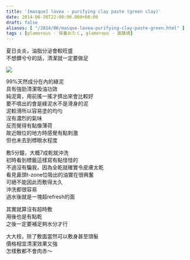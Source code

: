 ```yaml
---
title: '[masque] lovea - purifying clay paste (green clay)'
date: 2014-06-30T22:00:00.000+08:00
draft: false
aliases: [ "/2014/06/masque-lovea-purifying-clay-paste-green.html" ]
tags : [glamorous - 保養おたく, glamorous - 面膜魂]
---
```


夏日炎炎，油脂分泌會較旺盛  
不想髒兮兮的話，清潔就一定要做足  

![](/images/loveaclay.jpg)

99%天然成分在內的綠泥  
具有強勁清潔吸油功效  
純泥膏，用前搖一搖才擠出來會比較好  
要不噴出的會是綠泥水不是滑身的泥  
泥較滑所以容易塗的均勻  
沒有濃烈的氣味  
反而覺得有點像薄荷  
故近眼位的地方時感覺有點刺激  
但也未去到標眼水程度  
  
敷5分鐘，大概7成乾就沖洗  
初時看到標籤這樣寫有點怪怪的  
不過沒有騙我，因為全乾就確實令皮膚太乾  
看見鼻頭t-zone位吸出的油實在很興奮  
可絕不能因此而敷得太久  
沖洗都很容易  
過水後就是一塊超refresh的面  
  
其實就算沒有超時敷  
用後也是有點乾  
之後一定要補足夠水分才行  
  
大大枝，除了敷面當然可以敷身甚至頭髮  
價格相宜清潔效果又強  
怎樣敷都不會肉赤～  
